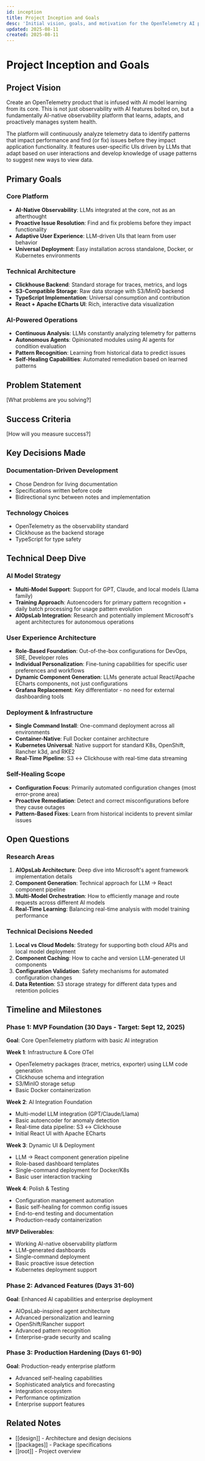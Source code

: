 ```yaml
---
id: inception
title: Project Inception and Goals
desc: 'Initial vision, goals, and motivation for the OpenTelemetry AI project'
updated: 2025-08-11
created: 2025-08-11
---
```


# Project Inception and Goals

## Project Vision

Create an OpenTelemetry product that is infused with AI model learning from its core. This is not just observability with AI features bolted on, but a fundamentally AI-native observability platform that learns, adapts, and proactively manages system health.

The platform will continuously analyze telemetry data to identify patterns that impact performance and find (or fix) issues before they impact application functionality. It features user-specific UIs driven by LLMs that adapt based on user interactions and develop knowledge of usage patterns to suggest new ways to view data.

## Primary Goals

### Core Platform

- **AI-Native Observability**: LLMs integrated at the core, not as an afterthought
- **Proactive Issue Resolution**: Find and fix problems before they impact functionality
- **Adaptive User Experience**: LLM-driven UIs that learn from user behavior
- **Universal Deployment**: Easy installation across standalone, Docker, or Kubernetes environments

### Technical Architecture

- **Clickhouse Backend**: Standard storage for traces, metrics, and logs
- **S3-Compatible Storage**: Raw data storage with S3/MinIO backend
- **TypeScript Implementation**: Universal consumption and contribution
- **React + Apache ECharts UI**: Rich, interactive data visualization

### AI-Powered Operations

- **Continuous Analysis**: LLMs constantly analyzing telemetry for patterns
- **Autonomous Agents**: Opinionated modules using AI agents for condition evaluation
- **Pattern Recognition**: Learning from historical data to predict issues
- **Self-Healing Capabilities**: Automated remediation based on learned patterns

## Problem Statement

[What problems are you solving?]

## Success Criteria

[How will you measure success?]

## Key Decisions Made

### Documentation-Driven Development

- Chose Dendron for living documentation
- Specifications written before code
- Bidirectional sync between notes and implementation

### Technology Choices

- OpenTelemetry as the observability standard
- Clickhouse as the backend storage
- TypeScript for type safety

## Technical Deep Dive

### AI Model Strategy

- **Multi-Model Support**: Support for GPT, Claude, and local models (Llama family)
- **Training Approach**: Autoencoders for primary pattern recognition + daily batch processing for usage pattern evolution
- **AIOpsLab Integration**: Research and potentially implement Microsoft's agent architectures for autonomous operations

### User Experience Architecture

- **Role-Based Foundation**: Out-of-the-box configurations for DevOps, SRE, Developer roles
- **Individual Personalization**: Fine-tuning capabilities for specific user preferences and workflows
- **Dynamic Component Generation**: LLMs generate actual React/Apache ECharts components, not just configurations
- **Grafana Replacement**: Key differentiator - no need for external dashboarding tools

### Deployment & Infrastructure

- **Single Command Install**: One-command deployment across all environments
- **Container-Native**: Full Docker container architecture
- **Kubernetes Universal**: Native support for standard K8s, OpenShift, Rancher k3d, and RKE2
- **Real-Time Pipeline**: S3 ↔ Clickhouse with real-time data streaming

### Self-Healing Scope

- **Configuration Focus**: Primarily automated configuration changes (most error-prone area)
- **Proactive Remediation**: Detect and correct misconfigurations before they cause outages
- **Pattern-Based Fixes**: Learn from historical incidents to prevent similar issues

## Open Questions

### Research Areas

1. **AIOpsLab Architecture**: Deep dive into Microsoft's agent framework implementation details
2. **Component Generation**: Technical approach for LLM → React component pipeline
3. **Multi-Model Orchestration**: How to efficiently manage and route requests across different AI models
4. **Real-Time Learning**: Balancing real-time analysis with model training performance

### Technical Decisions Needed

1. **Local vs Cloud Models**: Strategy for supporting both cloud APIs and local model deployment
2. **Component Caching**: How to cache and version LLM-generated UI components
3. **Configuration Validation**: Safety mechanisms for automated configuration changes
4. **Data Retention**: S3 storage strategy for different data types and retention policies

## Timeline and Milestones

### Phase 1: MVP Foundation (30 Days - Target: Sept 12, 2025)

**Goal**: Core OpenTelemetry platform with basic AI integration

**Week 1**: Infrastructure & Core OTel

- OpenTelemetry packages (tracer, metrics, exporter) using LLM code generation
- Clickhouse schema and integration
- S3/MinIO storage setup
- Basic Docker containerization

**Week 2**: AI Integration Foundation

- Multi-model LLM integration (GPT/Claude/Llama)
- Basic autoencoder for anomaly detection
- Real-time data pipeline: S3 ↔ Clickhouse
- Initial React UI with Apache ECharts

**Week 3**: Dynamic UI & Deployment

- LLM → React component generation pipeline
- Role-based dashboard templates
- Single-command deployment for Docker/K8s
- Basic user interaction tracking

**Week 4**: Polish & Testing

- Configuration management automation
- Basic self-healing for common config issues
- End-to-end testing and documentation
- Production-ready containerization

**MVP Deliverables**:

- Working AI-native observability platform
- LLM-generated dashboards
- Single-command deployment
- Basic proactive issue detection
- Kubernetes deployment support

### Phase 2: Advanced Features (Days 31-60)

**Goal**: Enhanced AI capabilities and enterprise deployment

- AIOpsLab-inspired agent architecture
- Advanced personalization and learning
- OpenShift/Rancher support
- Advanced pattern recognition
- Enterprise-grade security and scaling

### Phase 3: Production Hardening (Days 61-90)

**Goal**: Production-ready enterprise platform

- Advanced self-healing capabilities
- Sophisticated analytics and forecasting
- Integration ecosystem
- Performance optimization
- Enterprise support features

## Related Notes

- [[design]] - Architecture and design decisions
- [[packages]] - Package specifications
- [[root]] - Project overview

